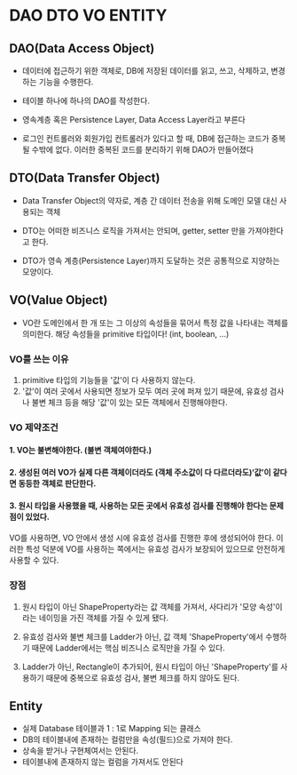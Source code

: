 # DAO DTO VO ENTITY

## DAO(Data Access Object)

- 데이터에 접근하기 위한 객체로, DB에 저장된 데이터를 읽고, 쓰고, 삭제하고, 변경하는 기능을 수행한다.

- 테이블 하나에 하나의 DAO를 작성한다.

- 영속계층 혹은 Persistence Layer, Data Access Layer라고 부른다

- 로그인 컨트롤러와 회원가입 컨트롤러가 있다고 할 때, DB에 접근하는 코드가 중복될 수밖에 없다. 이러한 중복된 코드를 분리하기 위해 DAO가 만들어졌다

## DTO(Data Transfer Object)

- Data Transfer Object의 약자로, 계층 간 데이터 전송을 위해 도메인 모델 대신 사용되는 객체

- DTO는 어떠한 비즈니스 로직을 가져서는 안되며,  getter, setter 만을 가져야한다고 한다. 

- DTO가 영속 계층(Persistence Layer)까지 도달하는 것은 공통적으로 지양하는 모양이다.

## VO(Value Object)

- VO란 도메인에서 한 개 또는 그 이상의 속성들을 묶어서 특정 값을 나타내는 객체를 의미한다.
해당 속성들을 primitive 타입이다! (int, boolean, ...)

### VO를 쓰는 이유

1. primitive 타입의 기능들을 '값'이 다 사용하지 않는다.
2. '값'이 여러 곳에서 사용되면 정보가 모두 여러 곳에 퍼져 있기 때문에, 
    유효성 검사나 불변 체크 등을 해당 '값'이 있는 모든 객체에서 진행해야한다.

### VO 제약조건
#### 1. VO는 불변해야한다. (불변 객체여야한다.)
#### 2. 생성된 여러 VO가 실제 다른 객체이더라도 (객체 주소값이 다 다르더라도)‘값’이 같다면 동등한 객체로 판단한다.
#### 3. 원시 타입을 사용했을 때, 사용하는 모든 곳에서 유효성 검사를 진행해야 한다는 문제점이 있었다.
VO를 사용하면, VO 안에서 생성 시에 유효성 검사를 진행한 후에 생성되어야 한다.
이러한 특성 덕분에 VO를 사용하는 쪽에서는 유효성 검사가 보장되어 있으므로 안전하게 사용할 수 있다.

### 장점
1. 원시 타입이 아닌 ShapeProperty라는 값 객체를 가져서,
   사다리가 '모양 속성'이라는 네이밍을 가진 객체를 가질 수 있게 됐다.
   
2. 유효성 검사와 불변 체크를 Ladder가 아닌, 값 객체 'ShapeProperty'에서 수행하기 때문에
   Ladder에서는 핵심 비즈니스 로직만을 가질 수 있다.
   
3. Ladder가 아닌, Rectangle이 추가되어,
   원시 타입이 아닌 'ShapeProperty'를 사용하기 때문에
   중복으로 유효성 검사, 불변 체크를 하지 않아도 된다.

## Entity

- 실제 Database 테이블과 1 : 1로 Mapping 되는 클래스
- DB의 테이블내에 존재하는 컬럼만을 속성(필드)으로 가져야 한다.
- 상속을 받거나 구현체여서는 안된다.
- 테이블내에 존재하지 않는 컬럼을 가져서도 안된다
